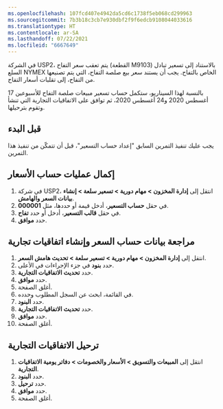 ```yaml
---
ms.openlocfilehash: 107fcd407e4942da5cd6c1738f5eb068cd299963
ms.sourcegitcommit: 7b3b18c3cb7e930dbf2f9f6edcb9108044033616
ms.translationtype: HT
ms.contentlocale: ar-SA
ms.lasthandoff: 07/22/2021
ms.locfileid: "6667649"
---
```

في الشركة USP2، يتم تعقب سعر التفاح (القطعة M9103) بالاستناد إلى تسعير تبادل السلع NYMEX الخاص بالتفاح. يجب أن يستند سعر بيع صلصة التفاح، التي يتم تصنيعها من التفاح، إلى تقلبات أسعار التفاح. 

بالنسبة لهذا السيناريو، ستكمل حساب تسعير مبيعات صلصة التفاح للأسبوعين 17 أغسطس 2020 و24 أغسطس 2020، ثم توافق على الاتفاقيات التجارية التي تنشأ وتقوم بترحيلها.

## <a name="before-you-begin"></a>قبل البدء
يجب عليك تنفيذ التمرين السابق "إعداد حساب التسعير"، قبل أن تتمكّن من تنفيذ هذا التمرين.


## <a name="complete-price-calculations"></a>إكمال عمليات حساب الأسعار

1.  في شركة USP2، انتقل إلى **إدارة المخزون > ‏‏مهام دورية > تسعير سلعة > إنشاء بيانات السعر والهامش**.
2.  في حقل **حساب التسعير**، أدخل قيمة أو حددها، مثل **000001**.
3.  في حقل **قالب التسعير**، أدخل أو حدد **تفاح**.
4.  حدد **موافق**.


## <a name="review-price-calculation-data-and-create-trade-agreements"></a>مراجعة بيانات حساب السعر وإنشاء اتفاقيات تجارية

1.  انتقل إلى **إدارة المخزون > ‏‏مهام دورية > تسعير سلعة > تحديث هامش السعر**.
2.  حدد **بنود** في جزء الإجراءات في الأعلى.
3.  حدد **تحديث الاتفاقيات التجارية**.
4.  حدد **موافق**.
5.  أغلق الصفحة.
6.  في القائمة، ابحث عن السجل المطلوب وحدده.
7.  حدد **البنود**.
8.  حدد **تحديث الاتفاقيات التجارية**.
9.  حدد **موافق**.
10. أغلق الصفحة.

## <a name="post-trade-agreements"></a>ترحيل الاتفاقيات التجارية

1.  انتقل إلى **المبيعات والتسويق > الأسعار والخصومات > دفاتر يومية الاتفاقيات التجارية**.
2.  حدد **البنود**.
3.  حدد **ترحيل**.
4.  حدد **موافق**.
8.  أغلق الصفحة. 
